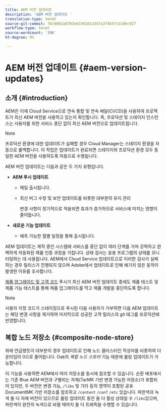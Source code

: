 ```yaml
---
title: AEM 버전 업데이트
description: 'AEM 버전 업데이트 '
translation-type: tm+mt
source-git-commit: 78c0802a0703e81941013347a3f4b57cb106c927
workflow-type: tm+mt
source-wordcount: '396'
ht-degree: 0%

---
```



# AEM 버전 업데이트 {#aem-version-updates}

## 소개 {#introduction}

AEM은 이제 Cloud Service으로 연속 통합 및 연속 배달(CI/CD)을 사용하여 프로젝트가 최신 AEM 버전을 사용하고 있는지 확인합니다. 즉, 프로덕션 및 스테이지 인스턴스는 사용자를 위한 서비스 중단 없이 최신 AEM 버전으로 업데이트됩니다.

>[!NOTE]
>프로덕션 환경에 대한 업데이트가 실패할 경우 Cloud Manager는 스테이지 환경을 자동으로 롤백합니다. 이 작업은 업데이트가 완료되면 스테이지와 프로덕션 환경 모두 동일한 AEM 버전을 사용하도록 자동으로 수행됩니다.

AEM 버전 업데이트는 다음과 같은 두 가지 유형입니다.

* **AEM 푸시 업데이트**

   * 매일 출시됩니다.

   * 최신 버그 수정 및 보안 업데이트를 비롯한 대부분의 유지 관리

      변경 사항이 정기적으로 적용되면 효과가 증가하므로 서비스에 미치는 영향이 줄어듭니다.

* **새로운 기능 업데이트**

   * 예측 가능한 월별 일정을 통해 출시됩니다.

AEM 업데이트는 제작 중인 시스템에 서비스를 중단 없이 여러 단계를 거쳐 강력하고 완벽하게 자동화된 제품 인증 과정을 거칩니다. 상태 검사는 응용 프로그램의 상태를 모니터링하는 데 사용됩니다. AEM에서 Cloud Service 업데이트으로 이러한 검사가 실패하는 경우 릴리스가 진행되지 않으며 Adobe에서 업데이트로 인해 예기치 않은 동작이 발생한 이유를 조사합니다.

[제품 업그레이드 및 고객 코드](https://docs.adobe.com/content/help/en/experience-manager-cloud-service/implementing/developing/understand-test-results.html#functional-testing) 푸시가 최신 AEM 버전 업데이트 중에도 제품 테스트 및 제품 기능 테스트를 통해 제품 업그레이드를 막고 제품 개발을 중단하도록 합니다.

>[!NOTE]
>
>사용자 지정 코드가 스테이징으로 푸시된 다음 사용자가 거부하면 다음 AEM 업데이트는 해당 변경 사항을 제거하여 마지막으로 성공한 고객 릴리스의 git 태그를 프로덕션에 반영합니다.

## 복합 노드 저장소 {#composite-node-store}

위에 언급했듯이 대부분의 경우 업데이트로 인해 노드 클러스터인 작성자를 비롯하여 다운타임이 0으로 줄어듭니다. Oak의 *복합 노드 스토어* 기능 때문에 롤링 업데이트가 가능합니다.

이 기능을 사용하면 AEM에서 여러 저장소를 동시에 참조할 수 있습니다. 순환 배포에서는 기존 Blue AEM 버전과 구별되는 자체(TarMK 기반 변경 가능한 저장소)가 포함되어 있지만, 두 버전은 변경 가능, `/libs` 및 기타 등의 영역이 포함된 공유 DocumentMK 기반 저장소를 참조하고 `/content` `/conf` `/etc` 있습니다. 파란색과 녹색 둘 다 자체 버전이 있으므로 롤링 업데이트 동안 둘 다 활성 상태일 수 `/libs`있으며, 파란색이 완전히 녹색으로 바뀔 때까지 둘 다 트래픽을 수행할 수 있습니다.

